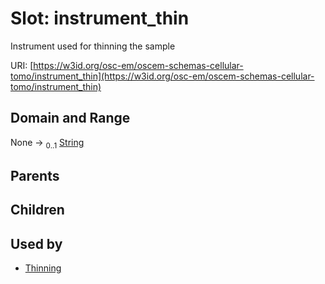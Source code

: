
# Slot: instrument_thin

Instrument used for thinning the sample

URI: [https://w3id.org/osc-em/oscem-schemas-cellular-tomo/instrument_thin](https://w3id.org/osc-em/oscem-schemas-cellular-tomo/instrument_thin)


## Domain and Range

None &#8594;  <sub>0..1</sub> [String](types/String.md)

## Parents


## Children


## Used by

 * [Thinning](Thinning.md)
